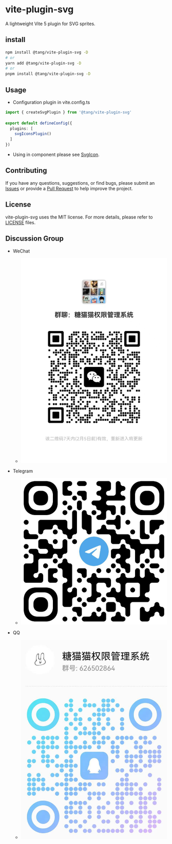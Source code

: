 # vite-plugin-svg

A lightweight Vite 5 plugin for SVG sprites.

## install

```bash
npm install @tang/vite-plugin-svg -D
# or
yarn add @tang/vite-plugin-svg -D
# or
pnpm install @tang/vite-plugin-svg -D
```

## Usage

- Configuration plugin in vite.config.ts

```ts
import { createSvgPlugin } from '@tang/vite-plugin-svg'

export default defineConfig({
  plugins: [
    svgIconsPlugin()
  ]
})
```
- Using in component please see [SvgIcon](https://github.com/tangllty/vite-plugin-svg/blob/master/playground/src/components/SvgIcon/index.vue).

## Contributing

If you have any questions, suggestions, or find bugs, please submit an [Issues](https://github.com/tangllty/vite-plugin-svg/issues/new) or provide a [Pull Request](https://github.com/tangllty/vite-plugin-svg/pull/new) to help improve the project.

## License

vite-plugin-svg uses the MIT license. For more details, please refer to [LICENSE](https://github.com/tangllty/vite-plugin-svg/blob/master/LICENSE) files.

## Discussion Group

- WeChat

  - ![WeChat](https://github.com/tangllty/tang-docs/raw/master/docs/public/wechat.png)
- Telegram

  - ![Telegram](https://github.com/tangllty/tang-docs/raw/master/docs/public/telegram.png)
- QQ

  - ![QQ](https://github.com/tangllty/tang-docs/raw/master/docs/public/qq.png)
